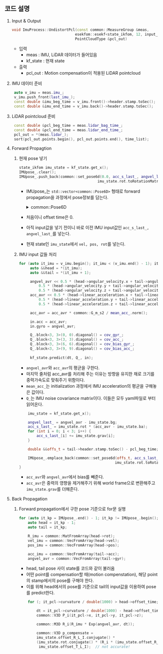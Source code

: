 ## 코드 설명

1. Input & Output
    ```cpp
    void ImuProcess::UndistortPcl(const common::MeasureGroup &meas,
                                 esekfom::esekf<state_ikfom, 12, input_ikfom> &kf_state,
                                 PointCloudType &pcl_out)
    ```
    - 입력
      - meas : IMU, LiDAR 데이터가 들어있음
      - kf_state : 현재 state
    - 출력    
      - pcl_out : Motion compensation이 적용된 LiDAR pointcloud

2. IMU 데이터 준비
   ```cpp
    auto v_imu = meas.imu_;
    v_imu.push_front(last_imu_);
    const double &imu_beg_time = v_imu.front()->header.stamp.toSec();
    const double &imu_end_time = v_imu.back()->header.stamp.toSec();
   ```
3. LiDAR pointcloud 준비
   ```cpp
    const double &pcl_beg_time = meas.lidar_bag_time_;
    const double &pcl_end_time = meas.lidar_end_time_;
    pcl_out = *(meas.lidar_);
    sort(pcl_out.points.begin(), pcl_out.points.end(), time_list);
   ```
4. Forward Propagtion
   1. 현재 pose 넣기
        ```cpp
        state_ikfom imu_state = kf_state.get_x();
        IMUpose_.clear();
        IMUpose_.push_back(common::set_pose6d(0.0, acc_s_last_, angvel_last_, imu_state.vel, imu_state.pos,
                                            imu_state.rot.toRotationMatrix()));
        ```
        - IMUpose_는 ```std::vector<common::Pose6D>``` 형태로 forward propagation을 과정에서 pose정보를 담는다.
            <details>
            <summary>common::Pose6D</summary>
            <div markdown="1">
            
                float64  offset_time # the offset time of IMU measurement w.r.t the first lidar point
                float64[3] acc       # the preintegrated total acceleration (global frame) at the Lidar origin
                float64[3] gyr       # the unbiased angular velocity (body frame) at the Lidar origin
                float64[3] vel       # the preintegrated velocity (global frame) at the Lidar origin
                float64[3] pos       # the preintegrated position (global frame) at the Lidar origin
                float64[9] rot       # the preintegrated rotation (global frame) at the Lidar origin
            </div>
            </details>

        - 처음이니 offset time은 0.
        - 아직 input값을 넣기 전이니 바로 이전 IMU input값인 ```acc_s_last_, angvel_last_```를 넣는다.
        - 현재 state인 ```imu_state```에서 ```vel, pos, rot```를 넣는다.
    2. IMU input 값들 처리
       ```cpp
       for (auto it_imu = v_imu.begin(); it_imu < (v_imu.end() - 1); it_imu++) {
            auto &&head = *(it_imu);
            auto &&tail = *(it_imu + 1);

            angvel_avr << 0.5 * (head->angular_velocity.x + tail->angular_velocity.x),
                0.5 * (head->angular_velocity.y + tail->angular_velocity.y),
                0.5 * (head->angular_velocity.z + tail->angular_velocity.z);
            acc_avr << 0.5 * (head->linear_acceleration.x + tail->linear_acceleration.x),
                0.5 * (head->linear_acceleration.y + tail->linear_acceleration.y),
                0.5 * (head->linear_acceleration.z + tail->linear_acceleration.z);

            acc_avr = acc_avr * common::G_m_s2 / mean_acc_.norm();

            in.acc = acc_avr;
            in.gyro = angvel_avr;

            Q_.block<3, 3>(0, 0).diagonal() = cov_gyr_;
            Q_.block<3, 3>(3, 3).diagonal() = cov_acc_;
            Q_.block<3, 3>(6, 6).diagonal() = cov_bias_gyr_;
            Q_.block<3, 3>(9, 9).diagonal() = cov_bias_acc_;
            
            kf_state.predict(dt, Q_, in);
       ```
        - ```angvel_avr```와 ```acc_avr```의 평균을 구한다.
        - 마지막 줄처럼 acc_avr를 처리해 주는 이유는 방향을 유지한 채로 크기를 중력가속도로 맞춰주기 위함이다.
        - ```mean_acc_```는 initialization 과정에서 IMU acceleration의 평균을 구해놓은 값이다.
        - ```Q_```는 IMU noise covariance matrix이다. 이들은 모두 yaml파일로 부터 읽어온다.

        ```cpp
            imu_state = kf_state.get_x();

            angvel_last_ = angvel_avr - imu_state.bg;
            acc_s_last_ = imu_state.rot * (acc_avr - imu_state.ba);
            for (int i = 0; i < 3; i++) {
                acc_s_last_[i] += imu_state.grav[i];
            }

            double &&offs_t = tail->header.stamp.toSec() - pcl_beg_time;

            IMUpose_.emplace_back(common::set_pose6d(offs_t, acc_s_last_, angvel_last_, imu_state.vel, imu_state.pos,
                                                    imu_state.rot.toRotationMatrix()));
        }
        ```
        - ```acc_avr```와 ```angvel_avr```에서 bias를 빼준다.
        - ```acc_avr```은 중력의 영향을 제거해주기 위해 world frame으로 변환해주고 ```imu_state.grav```를 더해준다.


5. Back Propagation
    1. Forward propagation에서 구한 pose 기준으로 for문 실행
        ```cpp
        for (auto it_kp = IMUpose_.end() - 1; it_kp != IMUpose_.begin(); it_kp--) {
            auto head = it_kp - 1;
            auto tail = it_kp;

            R_imu = common::MatFromArray(head->rot);
            vel_imu = common::VecFromArray(head->vel);
            pos_imu = common::VecFromArray(head->pos);

            acc_imu = common::VecFromArray(tail->acc);
            angvel_avr = common::VecFromArray(tail->gyr);
        ```
        - head, tail pose 사이 state를 코드와 같이 불러옴
        - 어떤 point를 compensation할 때(motion compenstation), 해당 point의 stamp에서의 pose를 구해야 한다. 
        - 이를 위해 head에서의 pose를 기준으로 tail의 input값을 이용하여 pose를 predict한다.
        ```cpp
            for (; it_pcl->curvature / double(1000) > head->offset_time; it_pcl--) {

                dt = it_pcl->curvature / double(1000) - head->offset_time;
                common::V3D P_i(it_pcl->x, it_pcl->y, it_pcl->z);

                common::M3D R_i(R_imu * Exp(angvel_avr, dt));

                common::V3D p_compensate =
                imu_state.offset_R_L_I.conjugate() *
                (imu_state.rot.conjugate() * (R_i * (imu_state.offset_R_L_I * P_i + imu_state.offset_T_L_I) + T_ei) -
                 imu_state.offset_T_L_I);  // not accurate!


        ``` 
       